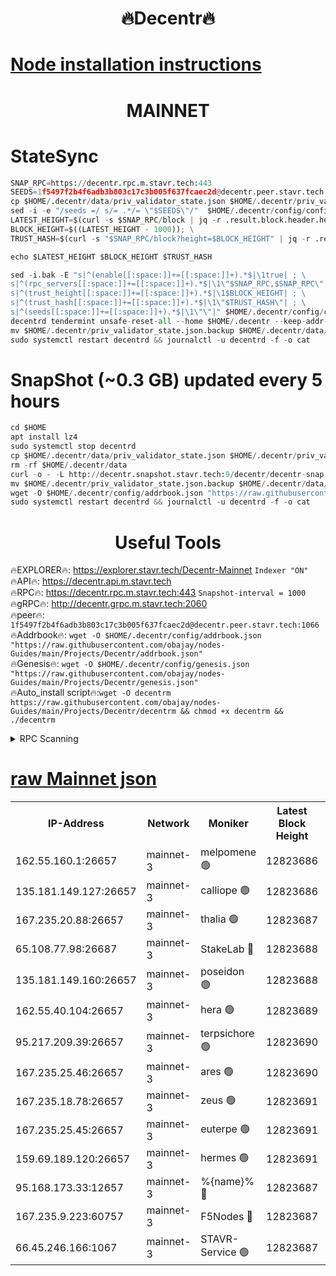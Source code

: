 <h1 align="center"> 🔥Decentr🔥</h1>

[Node installation instructions](https://github.com/obajay/nodes-Guides/tree/main/Projects/Decentr)
=
<h1 align="center"> MAINNET</h1>

# StateSync
```python
SNAP_RPC=https://decentr.rpc.m.stavr.tech:443
SEEDS=1f5497f2b4f6adb3b803c17c3b005f637fcaec2d@decentr.peer.stavr.tech:1066
cp $HOME/.decentr/data/priv_validator_state.json $HOME/.decentr/priv_validator_state.json.backup
sed -i -e "/seeds =/ s/= .*/= \"$SEEDS\"/"  $HOME/.decentr/config/config.toml
LATEST_HEIGHT=$(curl -s $SNAP_RPC/block | jq -r .result.block.header.height); \
BLOCK_HEIGHT=$((LATEST_HEIGHT - 1000)); \
TRUST_HASH=$(curl -s "$SNAP_RPC/block?height=$BLOCK_HEIGHT" | jq -r .result.block_id.hash)

echo $LATEST_HEIGHT $BLOCK_HEIGHT $TRUST_HASH

sed -i.bak -E "s|^(enable[[:space:]]+=[[:space:]]+).*$|\1true| ; \
s|^(rpc_servers[[:space:]]+=[[:space:]]+).*$|\1\"$SNAP_RPC,$SNAP_RPC\"| ; \
s|^(trust_height[[:space:]]+=[[:space:]]+).*$|\1$BLOCK_HEIGHT| ; \
s|^(trust_hash[[:space:]]+=[[:space:]]+).*$|\1\"$TRUST_HASH\"| ; \
s|^(seeds[[:space:]]+=[[:space:]]+).*$|\1\"\"|" $HOME/.decentr/config/config.toml
decentrd tendermint unsafe-reset-all --home $HOME/.decentr --keep-addr-book
mv $HOME/.decentr/priv_validator_state.json.backup $HOME/.decentr/data/priv_validator_state.json
sudo systemctl restart decentrd && journalctl -u decentrd -f -o cat
```
# SnapShot (~0.3 GB) updated every 5 hours
```python
cd $HOME
apt install lz4
sudo systemctl stop decentrd
cp $HOME/.decentr/data/priv_validator_state.json $HOME/.decentr/priv_validator_state.json.backup
rm -rf $HOME/.decentr/data
curl -o - -L http://decentr.snapshot.stavr.tech:9/decentr/decentr-snap.tar.lz4 | lz4 -c -d - | tar -x -C $HOME/.decentr --strip-components 2
mv $HOME/.decentr/priv_validator_state.json.backup $HOME/.decentr/data/priv_validator_state.json
wget -O $HOME/.decentr/config/addrbook.json "https://raw.githubusercontent.com/obajay/nodes-Guides/main/Projects/Decentr/addrbook.json"
sudo systemctl restart decentrd && journalctl -u decentrd -f -o cat
```

 <h1 align="center"> Useful Tools</h1>

🔥EXPLORER🔥:     https://explorer.stavr.tech/Decentr-Mainnet        `Indexer "ON"` \
🔥API🔥:          https://decentr.api.m.stavr.tech \
🔥RPC🔥:          https://decentr.rpc.m.stavr.tech:443              `Snapshot-interval = 1000` \
🔥gRPC🔥:         http://decentr.grpc.m.stavr.tech:2060 \
🔥peer🔥:         `1f5497f2b4f6adb3b803c17c3b005f637fcaec2d@decentr.peer.stavr.tech:1066` \
🔥Addrbook🔥:  `wget -O $HOME/.decentr/config/addrbook.json "https://raw.githubusercontent.com/obajay/nodes-Guides/main/Projects/Decentr/addrbook.json"` \
🔥Genesis🔥:  `wget -O $HOME/.decentr/config/genesis.json "https://raw.githubusercontent.com/obajay/nodes-Guides/main/Projects/Decentr/genesis.json"` \
🔥Auto_install script🔥:`wget -O decentrm https://raw.githubusercontent.com/obajay/nodes-Guides/main/Projects/Decentr/decentrm && chmod +x decentrm && ./decentrm`

<details>
<summary>RPC Scanning</summary>

<h2 align="center"> We scan nodes in real time every 4 hours. And we provide the final result of RPC endpoints.
We cannot influence the operation of these nodes in any way. </h2>


```python
If Voting Power is higher than 0 --> then the Node is a validator of the network and may be subject to attack and be a potential threat to the chain.
```
```python
We marked such validators with a red symbol
```

</details>

[raw Mainnet json](https://rpc-check.decentrm.stavr.tech/decentrm/rpc-decentrm-result.json)
=



<table><tr><th>IP-Address</th><th>Network</th><th>Moniker</th><th>Latest Block Height</th><th>Earliest Block Height</th><th>Catching Up</th><th>Tx Index</th><th>Voting Power</th><th>Scan Time</th></tr><tr><td>162.55.160.1:26657</td><td>mainnet-3</td><td>melpomene 🟢</td><td>12823686</td><td>1688950</td><td>False</td><td>on</td><td>0</td><td>2024-02-10T08:28:36.696937042UTC</td></tr><tr><td>135.181.149.127:26657</td><td>mainnet-3</td><td>calliope 🟢</td><td>12823686</td><td>1688950</td><td>False</td><td>on</td><td>0</td><td>2024-02-10T08:28:39.062023384UTC</td></tr><tr><td>167.235.20.88:26657</td><td>mainnet-3</td><td>thalia 🟢</td><td>12823687</td><td>1688950</td><td>False</td><td>on</td><td>0</td><td>2024-02-10T08:28:44.928158264UTC</td></tr><tr><td>65.108.77.98:26687</td><td>mainnet-3</td><td>StakeLab 🔴</td><td>12823688</td><td>1688950</td><td>False</td><td>on</td><td>5655304</td><td>2024-02-10T08:28:45.266598709UTC</td></tr><tr><td>135.181.149.160:26657</td><td>mainnet-3</td><td>poseidon 🟢</td><td>12823688</td><td>1688950</td><td>False</td><td>on</td><td>0</td><td>2024-02-10T08:28:49.951695585UTC</td></tr><tr><td>162.55.40.104:26657</td><td>mainnet-3</td><td>hera 🟢</td><td>12823689</td><td>1688950</td><td>False</td><td>on</td><td>0</td><td>2024-02-10T08:28:52.274999882UTC</td></tr><tr><td>95.217.209.39:26657</td><td>mainnet-3</td><td>terpsichore 🟢</td><td>12823690</td><td>1688950</td><td>False</td><td>on</td><td>0</td><td>2024-02-10T08:28:58.795346248UTC</td></tr><tr><td>167.235.25.46:26657</td><td>mainnet-3</td><td>ares 🟢</td><td>12823690</td><td>1688950</td><td>False</td><td>on</td><td>0</td><td>2024-02-10T08:29:01.095824883UTC</td></tr><tr><td>167.235.18.78:26657</td><td>mainnet-3</td><td>zeus 🟢</td><td>12823691</td><td>1688950</td><td>False</td><td>on</td><td>0</td><td>2024-02-10T08:29:03.432411054UTC</td></tr><tr><td>167.235.25.45:26657</td><td>mainnet-3</td><td>euterpe 🟢</td><td>12823691</td><td>1688950</td><td>False</td><td>on</td><td>0</td><td>2024-02-10T08:29:05.734811618UTC</td></tr><tr><td>159.69.189.120:26657</td><td>mainnet-3</td><td>hermes 🟢</td><td>12823691</td><td>1688950</td><td>False</td><td>on</td><td>0</td><td>2024-02-10T08:29:08.025214061UTC</td></tr><tr><td>95.168.173.33:12657</td><td>mainnet-3</td><td>%{name}% 🔴</td><td>12823687</td><td>8964001</td><td>False</td><td>on</td><td>4263471</td><td>2024-02-10T08:28:40.307028837UTC</td></tr><tr><td>167.235.9.223:60757</td><td>mainnet-3</td><td>F5Nodes 🔴</td><td>12823687</td><td>12380001</td><td>False</td><td>off</td><td>562</td><td>2024-02-10T08:28:40.553198758UTC</td></tr><tr><td>66.45.246.166:1067</td><td>mainnet-3</td><td>STAVR-Service 🟢</td><td>12823687</td><td>12821001</td><td>False</td><td>on</td><td>0</td><td>2024-02-10T08:28:39.696193494UTC</td></tr></table>
